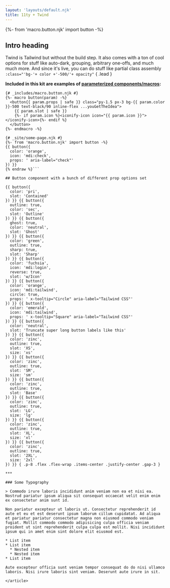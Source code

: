```yaml
---
layout: 'layouts/default.njk'
title: 11ty + Twind
---
```


{%- from 'macro.button.njk' import button -%}

<article class="{{ site.prose }}">

## Intro heading

Twind is Tailwind but without the build step. It also comes with a ton of cool options for stuff like auto-dark, grouping, arbitrary one-offs, and much much more. And since it's live, you can do stuff like partial class assembly `:class="'bg-'+ color +'-500/'+ opacity"` { .lead }

**Included in this kit are examples of [parameterized components/macros](https://github.com/craigerskine/11ty-twind/blob/main/_site/_includes/macro.button.njk):**

```twig{% raw %}
{# _includes/macro.button.njk #}
{%- macro button(param) -%}
  <button{{ param.props | safe }} class="py-1.5 px-3 bg-{{ param.color }}-500 text-black/90 inline-flex ...youGetTheIdea">
    {{ param.slot | safe }}
    {%- if param.icon %}<iconify-icon icon="{{ param.icon }}"></iconify-icon>{%- endif %}
  </button>
{%- endmacro -%}

{# _site/some-page.njk #}
{%- from 'macro.button.njk' import button -%}
{{ button({
  color: 'orange',
  icon: 'mdi:check',
  props: ' aria-label="check"'
}) }}
{% endraw %}```

## Button component with a bunch of different prop options set

{{ button({
  color: 'pri',
  slot: 'Contained'
}) }} {{ button({
  outline: true,
  color: 'sec',
  slot: 'Outline'
}) }} {{ button({
  ghost: true,
  color: 'neutral',
  slot: 'Ghost'
}) }} {{ button({
  color: 'green',
  outline: true,
  sharp: true,
  slot: 'Sharp'
}) }} {{ button({
  color: 'fuchsia',
  icon: 'mdi:login',
  reverse: true,
  slot: 'w/Icon'
}) }} {{ button({
  color: 'orange',
  icon: 'mdi:tailwind',
  circle: true,
  props: ' x-tooltip="Circle" aria-label="Tailwind CSS"'
}) }} {{ button({
  color: 'emerald',
  icon: 'mdi:tailwind',
  props: ' x-tooltip="Square" aria-label="Tailwind CSS"'
}) }} {{ button({
  color: 'neutral',
  slot: 'Truncate super long button labels like this'
}) }} {{ button({
  color: 'zinc',
  outline: true,
  slot: 'XS',
  size: 'xs'
}) }} {{ button({
  color: 'zinc',
  outline: true,
  slot: 'SM',
  size: 'sm'
}) }} {{ button({
  color: 'zinc',
  outline: true,
  slot: 'Base'
}) }} {{ button({
  color: 'zinc',
  outline: true,
  slot: 'LG',
  size: 'lg'
}) }} {{ button({
  color: 'zinc',
  outline: true,
  slot: 'XL',
  size: 'xl'
}) }} {{ button({
  color: 'zinc',
  outline: true,
  slot: '2XL',
  size: '2xl'
}) }} { .p-8 .flex .flex-wrap .items-center .justify-center .gap-3 }

***

### Some Typography

> Commodo irure laboris incididunt anim veniam non ea et nisi ea. Nostrud pariatur ipsum aliqua sit consequat occaecat velit enim enim ex consectetur anim sunt id.

Non pariatur excepteur ut laboris ut. Consectetur reprehenderit id aute et eu et est deserunt ipsum laborum cillum cupidatat. Ad aliqua et pariatur pariatur consectetur magna non eiusmod commodo veniam fugiat. Mollit commodo commodo adipisicing culpa officia veniam proident ut sint reprehenderit culpa culpa est mollit. Nisi incididunt ipsum qui in amet enim sint dolore elit eiusmod est.

* List item
* List item
  * Nested item
  * Nested item
* List item

Aute excepteur officia sunt veniam tempor consequat do do nisi ullamco laboris. Nisi irure laboris sint veniam. Deserunt aute irure in sit.

</article>
